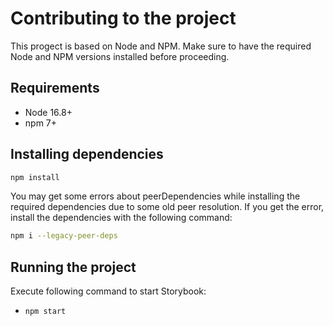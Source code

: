 # Contributing to the project

This progect is based on Node and NPM. Make sure to have the required Node and NPM versions installed before proceeding.

## Requirements

- Node 16.8+
- npm 7+

## Installing dependencies

```bash
npm install
```

You may get some errors about peerDependencies while installing the required dependencies due to some old peer resolution. If you get the error, install the dependencies with the following command:

```bash
npm i --legacy-peer-deps
```

## Running the project

Execute following command to start Storybook:

- `npm start`
